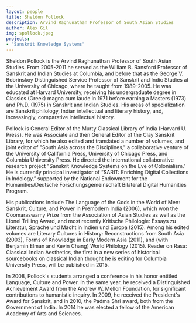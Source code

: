 ```yaml
---
layout: people
title: Sheldon Pollock	
description: Arvind Raghunathan Professor of South Asian Studies
author: Alex Gil
img: spollock.jpeg
projects:
- "Sanskrit Knowledge Systems"
---
```


Sheldon Pollock is the Arvind Raghunathan Professor of South Asian Studies. From 2005-2011 he served as the William B. Ransford Professor of Sanskrit and Indian Studies at Columbia, and before that as the George V. Bobrinskoy Distinguished Service Professor of Sanskrit and Indic Studies at the University of Chicago, where he taught from 1989-2005. He was educated at Harvard University, receiving his undergraduate degree in Classics (Greek) magna cum laude in 1971 before earning a Masters (1973) and Ph.D. (1975) in Sanskrit and Indian Studies. His areas of specialization are Sanskrit philology, Indian intellectual and literary history, and, increasingly, comparative intellectual history.

Pollock is General Editor of the Murty Classical Library of India (Harvard U. Press). He was Associate and then General Editor of the Clay Sanskrit Library, for which he also edited and translated a number of volumes, and joint editor of "South Asia across the Disciplines," a collaborative venture of the University of California Press, University of Chicago Press, and Columbia University Press. He directed the international collaborative research project "Sanskrit Knowledge Systems on the Eve of Colonialism." He is currently principal investigator of “SARIT: Enriching Digital Collections in Indology,” supported by the National Endowment for the Humanities/Deutsche Forschungsgemeinschaft Bilateral Digital Humanities Program.

His publications include The Language of the Gods in the World of Men: Sanskrit, Culture, and Power in Premodern India (2006), which won the Coomaraswamy Prize from the Association of Asian Studies as well as the Lionel Trilling Award, and most recently Kritische Philologie: Essays zu Literatur, Sprache und Macht in Indien und Europa (2015). Among his edited volumes are Literary Cultures in History: Reconstructions from South Asia (2003), Forms of Knowledge in Early Modern Asia (2011), and (with Benjamin Elman and Kevin Chang) World Philology (2015). Reader on Rasa: Classical Indian Aesthetics, the first in a new series of historical sourcebooks on classical Indian thought he is editing for Columbia University Press, will be published in 2015.

In 2008, Pollock's students arranged a conference in his honor entitled Language, Culture and Power. In the same year, he received a Distinguished Achievement Award from the Andrew W. Mellon Foundation, for significant contributions to humanistic inquiry. In 2009, he received the President's Award for Sanskrit, and in 2010, the Padma Shri award, both from the Government of India. In 2014 he was elected a fellow of the American Academy of Arts and Sciences.